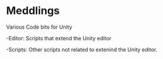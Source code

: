 Meddlings
=========

Various Code bits for Unity

-Editor: Scripts that extend the Unity editor

-Scripts: Other scripts not related to extenind the Unity editor.
